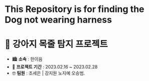 # This Repository is for finding the Dog not wearing harness
# 🐶 강아지 목줄 탐지 프로젝트
+ 🏙 __소속__ : 한이음
+ 📅 __프로젝트 기간__ : 2023.02.16 ~ 2023.02.28  
+ 🤓 __팀원__ : 조세은 | 강지원 노지예 오승범. 

